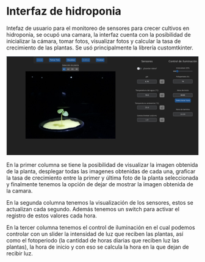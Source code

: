 # Interfaz de hidroponia
Intefaz de usuario para el monitoreo de sensores para crecer cultivos en hidroponia, se ocupó una camara, la interfaz cuenta con la posibilidad de inicializar la cámara, tomar fotos, visualizar fotos y calcular la tasa de crecimiento de las plantas. Se usó principalmente la librería customtkinter.

![alt text](https://github.com/JoseDamianCardenas/Interfaz-de-hidroponia/blob/main/interfaz_imagen.jpg?raw=true)

En la primer columna se tiene la posibilidad de visualizar la imagen obtenida de la planta, desplegar todas las imagenes obtenidas de cada una, graficar la tasa de crecimiento entre la primer y última foto de la planta seleccionada y finalmente tenemos la opción de dejar de mostrar la imagen obtenida de la camara.

En la segunda columna tenemos la visualización de los sensores, estos se actualizan cada segundo. Además tenemos un switch para activar el registro de estos valores cada hora.

En la tercer columna tenemos el control de iluminación en el cual podemos controlar con un slider la intensidad de luz que reciben las plantas, así como el fotoperiodo (la cantidad de horas diarias que reciben luz las plantas), la hora de inicio y con eso se calcula la hora en la que dejan de recibir luz.
